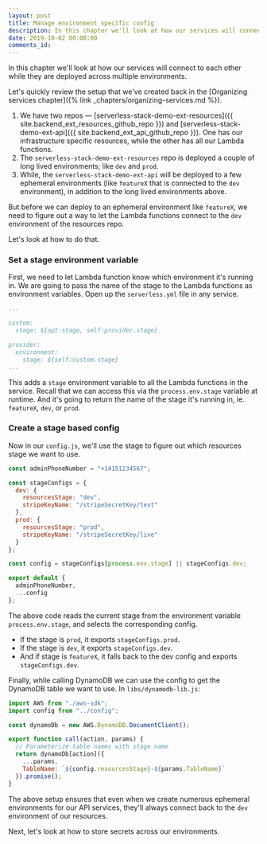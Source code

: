 ```yaml
---
layout: post
title: Manage environment specific config
description: In this chapter we'll look at how our services will connect to each other while they are deployed across multiple environments.
date: 2019-10-02 00:00:00
comments_id: 
---
```


In this chapter we'll look at how our services will connect to each other while they are deployed across multiple environments.

Let's quickly review the setup that we've created back in the [Organizing services chapter]({% link _chapters/organizing-services.md %}).

1. We have two repos — [serverless-stack-demo-ext-resources]({{ site.backend_ext_resources_github_repo }}) and [serverless-stack-demo-ext-api]({{ site.backend_ext_api_github_repo }}). One has our infrastructure specific resources, while the other has all our Lambda functions.
2. The `serverless-stack-demo-ext-resources` repo is deployed a couple of long lived environments; like `dev` and `prod`.
3. While, the `serverless-stack-demo-ext-api` will be deployed to a few ephemeral environments (like `featureX` that is connected to the `dev` environment), in addition to the long lived environments above.

But before we can deploy to an ephemeral environment like `featureX`, we need to figure out a way to let the Lambda functions connect to the `dev` environment of the resources repo.

Let's look at how to do that.

### Set a stage environment variable

First, we need to let Lambda function know which environment it's running in. We are going to pass the name of the stage to the Lambda functions as environment variables. Open up the `serverless.yml` file in any service.

``` yml
...

custom:
  stage: ${opt:stage, self:provider.stage}

provider:
  environment:
    stage: ${self:custom.stage}
...
```

This adds a `stage` environment variable to all the Lambda functions in the service. Recall that we can access this via the `process.env.stage` variable at runtime. And it's going to return the name of the stage it's running in, ie. `featureX`, `dev`, or `prod`.

### Create a stage based config

Now in our `config.js`, we'll use the stage to figure out which resources stage we want to use.

``` js
const adminPhoneNumber = "+14151234567";

const stageConfigs = {
  dev: {
    resourcesStage: "dev",
    stripeKeyName: "/stripeSecretKey/test"
  },
  prod: {
    resourcesStage: "prod",
    stripeKeyName: "/stripeSecretKey/live"
  }
};

const config = stageConfigs[process.env.stage] || stageConfigs.dev;

export default {
  adminPhoneNumber,
  ...config
};
```

The above code reads the current stage from the environment variable `process.env.stage`, and selects the corresponding config.

- If the stage is `prod`, it exports `stageConfigs.prod`.
- If the stage is `dev`, it exports `stageConfigs.dev`.
- And if stage is `featureX`, it falls back to the dev config and exports `stageConfigs.dev`.

Finally, while calling DynamoDB we can use the config to get the DynamoDB table we want to use. In `libs/dynamodb-lib.js`:

``` js
import AWS from "./aws-sdk";
import config from "../config";

const dynamoDb = new AWS.DynamoDB.DocumentClient();

export function call(action, params) {
  // Parameterize table names with stage name
  return dynamoDb[action]({
    ...params,
    TableName: `${config.resourcesStage}-${params.TableName}`
  }).promise();
}
```

The above setup ensures that even when we create numerous ephemeral environments for our API services, they'll always connect back to the `dev` environment of our resources.

Next, let's look at how to store secrets across our environments.
